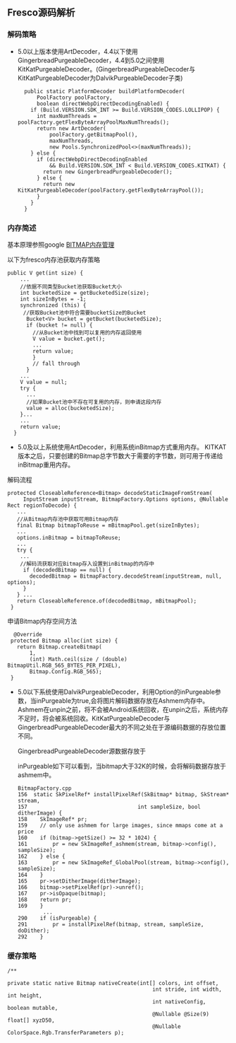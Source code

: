 ## Fresco源码解析

### 解码策略
* 5.0以上版本使用ArtDecoder，4.4以下使用GingerbreadPurgeableDecoder，4.4到5.0之间使用KitKatPurgeableDecoder。(GingerbreadPurgeableDecoder与KitKatPurgeableDecoder为DalvikPurgeableDecoder子类)

	```
	  public static PlatformDecoder buildPlatformDecoder(
	      PoolFactory poolFactory,
	      boolean directWebpDirectDecodingEnabled) {
	    if (Build.VERSION.SDK_INT >= Build.VERSION_CODES.LOLLIPOP) {
	      int maxNumThreads = poolFactory.getFlexByteArrayPoolMaxNumThreads();
	      return new ArtDecoder(
	          poolFactory.getBitmapPool(),
	          maxNumThreads,
	          new Pools.SynchronizedPool<>(maxNumThreads));
	    } else {
	      if (directWebpDirectDecodingEnabled
	          && Build.VERSION.SDK_INT < Build.VERSION_CODES.KITKAT) {
	        return new GingerbreadPurgeableDecoder();
	      } else {
	        return new KitKatPurgeableDecoder(poolFactory.getFlexByteArrayPool());
	      }
	    }
	  }
	```
### 内存简述
基本原理参照google [BITMAP内存管理](https://developer.android.com/topic/performance/graphics/manage-memory.html)

以下为fresco内存池获取内存策略

```
public V get(int size) {
    ...
    //依据不同类型Bucket池获取Bucket大小
    int bucketedSize = getBucketedSize(size);
    int sizeInBytes = -1;
    synchronized (this) {
     //获取Bucket池中符合需要bucketSize的Bucket
      Bucket<V> bucket = getBucket(bucketedSize);
      if (bucket != null) {
        //从Bucket池中找到可以复用的内存返回使用
        V value = bucket.get();
        ...
        return value;
        }
        // fall through
      }
    ...
    V value = null;
    try {
      ...
      //如果Bucket池中不存在可复用的内存，则申请这段内存
      value = alloc(bucketedSize);
    }...
    ...
    return value;
  }
```
 * 5.0及以上系统使用ArtDecoder，利用系统inBitmap方式重用内存。
 KITKAT版本之后，只要创建的Bitmap总字节数大于需要的字节数，则可用于传递给inBitmap重用内存。
 
 解码流程
 
 ```
protected CloseableReference<Bitmap> decodeStaticImageFromStream(
      InputStream inputStream, BitmapFactory.Options options, @Nullable Rect regionToDecode) {
    ...
    //从Bitmap内存池中获取可用Bitmap内存
    final Bitmap bitmapToReuse = mBitmapPool.get(sizeInBytes);
    ...
    options.inBitmap = bitmapToReuse;
    ...
    try {
     ...
     //解码流获取对应Bitmap存入设置到inBitmap的内存中
      if (decodedBitmap == null) {
        decodedBitmap = BitmapFactory.decodeStream(inputStream, null, options);
      }
    } ...
    return CloseableReference.of(decodedBitmap, mBitmapPool);
  }
 ```
 
 申请Bitmap内存空间方法
 
 ```
   @Override
  protected Bitmap alloc(int size) {
    return Bitmap.createBitmap(
        1,
        (int) Math.ceil(size / (double) BitmapUtil.RGB_565_BYTES_PER_PIXEL),
        Bitmap.Config.RGB_565);
  }
 ```
 * 5.0以下系统使用DalvikPurgeableDecoder，利用Option的inPurgeable参数，当inPurgeable为true,会将图片解码数据存放在Ashmem内存中。Ashmem在unpin之前，将不会被Android系统回收，在unpin之后，系统内存不足时，将会被系统回收。KitKatPurgeableDecoder与GingerbreadPurgeableDecoder最大的不同之处在于源编码数据的存放位置不同。

	GingerbreadPurgeableDecoder源数据存放于
	
	inPurgeable如下可以看到，当bitmap大于32K的时候，会将解码数据存放于ashmem中。
	
	```
	BitmapFactory.cpp
	156  static SkPixelRef* installPixelRef(SkBitmap* bitmap, SkStream* stream,
	157                                   int sampleSize, bool ditherImage) {
	158    SkImageRef* pr;
	159    // only use ashmem for large images, since mmaps come at a price
	160    if (bitmap->getSize() >= 32 * 1024) {
	161        pr = new SkImageRef_ashmem(stream, bitmap->config(), sampleSize);
	162    } else {
	163        pr = new SkImageRef_GlobalPool(stream, bitmap->config(), sampleSize);
	164    }
	165    pr->setDitherImage(ditherImage);
	166    bitmap->setPixelRef(pr)->unref();
	167    pr->isOpaque(bitmap);
	168    return pr;
	169    }
			...
	290    if (isPurgeable) {
	291        pr = installPixelRef(bitmap, stream, sampleSize, doDither);
	292    }
	
	```
	



### 缓存策略


```
/**

private static native Bitmap nativeCreate(int[] colors, int offset,
                                              int stride, int width, int height,
                                              int nativeConfig, boolean mutable,
                                              @Nullable @Size(9) float[] xyzD50,
                                              @Nullable ColorSpace.Rgb.TransferParameters p);
```